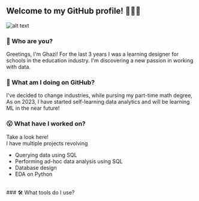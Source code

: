 ## Welcome to my GitHub profile! 🙋🏽‍♂️
![alt text](https://github.com/ghazi-hishamuddin/ghazi-hishamuddin/assets/142828521/fdc54748-068a-47a7-92d1-afae9ea455ba)
</br>
### 👋 Who are you? </br>
Greetings, I'm Ghazi! For the last 3 years I was a learning designer for schools in the education industry. I'm discovering a new passion in working with data.
</br>
### 🤔 What am I doing on GitHub? </br>
I've decided to change industries, while pursing my part-time math degree,  As on 2023, I have started self-learning data analytics and will be learning ML in the near future!
</br>
### 😮 What have I worked on? </br>
Take a look here! <!-- add link here -->
</br>
I have multiple projects revolving
+ Querying data using SQL
+ Performing ad-hoc data analysis using SQL
+ Database design
+ EDA on Python
</br>
### 🛠️ What tools do I use?
